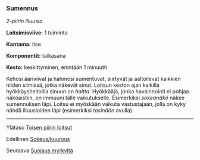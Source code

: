 ### Sumennus

*2-piirin illuusio*

**Loitsimisviive:** 1 toiminto

**Kantama:** itse

**Komponentit:** taikasana

**Kesto:** keskittyminen, enintään 1 minuutti

Kehosi ääriviivat ja hahmosi sumentuvat, siirtyvät ja aaltoilevat kaikkien niiden silmissä, jotka näkevät sinut. Loitsun keston ajan kaikilla hyökkäysheitoilla sinuun on *haitta*. Hyökkääjä, jonka havainnointi ei pohjaa näköaistiin, on immuuni tälle vaikutukselle. Esimerkiksi *sokeanäkö* näkee sumennuksen läpi. Loitsu ei myöskään vaikuta vastustajaan, jolla on kyky nähdä illuusioiden läpi (esimerkiksi *tosinäön* avulla).	

----

Ylätaso [Toisen piirin loitsut](2_piirin_loitsut)

Edellinen [Sokeus/kuurous](Sokeus_kuurous)

Seuraava [Suojaus myrkyltä](Suojaus_myrkyltä)
